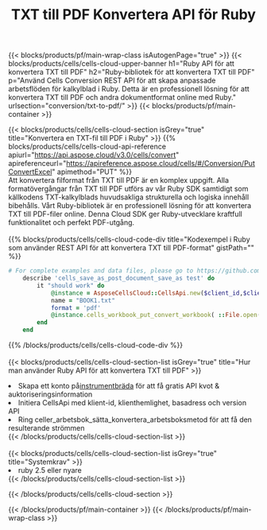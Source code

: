 ﻿---
title:  TXT till PDF Konvertera API för Ruby
description: " Cloud API:er och SDK:er för Microsoft Excel & OpenOffice Calc. Konvertera kalkylark till fil i annat format."
url: /sv/ruby/conversion/txt-to-pdf/
---
{{< blocks/products/pf/main-wrap-class isAutogenPage="true" >}}
{{< blocks/products/cells/cells-cloud-upper-banner h1="Ruby API för att konvertera TXT till PDF" h2="Ruby-bibliotek för att konvertera TXT till PDF" p="Använd Cells Conversion REST API för att skapa anpassade arbetsflöden för kalkylblad i Ruby. Detta är en professionell lösning för att konvertera TXT till PDF och andra dokumentformat online med Ruby." urlsection="conversion/txt-to-pdf/" >}}
{{< blocks/products/pf/main-container >}}

{{< blocks/products/cells/cells-cloud-section isGrey="true" title="Konvertera en TXT-fil till PDF i Ruby" >}}
{{% blocks/products/cells/cells-cloud-api-reference apiurl="https://api.aspose.cloud/v3.0/cells/convert" apireferenceurl="https://apireference.aspose.cloud/cells/#/Conversion/PutConvertExcel" apimethod="PUT" %}}
<br/>
Att konvertera filformat från TXT till PDF är en komplex uppgift. Alla formatövergångar från TXT till PDF utförs av vår Ruby SDK samtidigt som källkodens TXT-kalkylblads huvudsakliga strukturella och logiska innehåll bibehålls. Vårt Ruby-bibliotek är en professionell lösning för att konvertera TXT till PDF-filer online. Denna Cloud SDK ger Ruby-utvecklare kraftfull funktionalitet och perfekt PDF-utgång.
<br/>
<br/>
{{% blocks/products/cells/cells-cloud-code-div title="Kodexempel i Ruby som använder REST API för att konvertera TXT till PDF-format" gistPath="" %}}
 
```ruby
# For complete examples and data files, please go to https://github.com/aspose-cells-cloud/aspose-cells-cloud-ruby/
    describe 'cells_save_as_post_document_save_as test' do
        it "should work" do
            @instance = AsposeCellsCloud::CellsApi.new($client_id,$client_secret,"v3.0","https://api.aspose.cloud/")
            name = "BOOK1.txt"
            format = 'pdf'
            @instance.cells_workbook_put_convert_workbook( ::File.open(File.expand_path("data/"+name),"r")  {|io| io.read(io.size) },{:format=>format})     
        end
    end
```
 
{{% /blocks/products/cells/cells-cloud-code-div %}}
<br/>
<br/>
{{< blocks/products/cells/cells-cloud-section-list isGrey="true" title="Hur man använder Ruby API för att konvertera TXT till PDF" >}}
<li> Skapa ett konto på<a href="https://dashboard.aspose.cloud/">instrumentbräda</a> för att få gratis API kvot & auktoriseringsinformation</li>
<li>Initiera CellsApi med klient-id, klienthemlighet, basadress och version API</li>
<li>Ring celler_arbetsbok_sätta_konvertera_arbetsboksmetod för att få den resulterande strömmen</li>
{{< /blocks/products/cells/cells-cloud-section-list >}}
<br/>
<br/>
{{< blocks/products/cells/cells-cloud-section-list isGrey="true" title="Systemkrav" >}}
<li>ruby 2.5 eller nyare</li>
{{< /blocks/products/cells/cells-cloud-section-list >}}

{{< /blocks/products/cells/cells-cloud-section >}}

{{< /blocks/products/pf/main-container >}}
{{< /blocks/products/pf/main-wrap-class >}}
